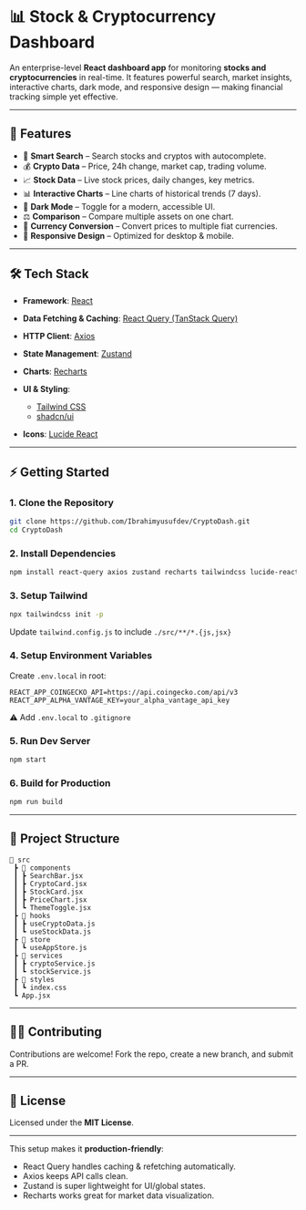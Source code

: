 # 📊 Stock & Cryptocurrency Dashboard

An enterprise-level **React dashboard app** for monitoring **stocks and cryptocurrencies** in real-time. It features powerful search, market insights, interactive charts, dark mode, and responsive design — making financial tracking simple yet effective.

---

## 🚀 Features

* 🔎 **Smart Search** – Search stocks and cryptos with autocomplete.
* 💰 **Crypto Data** – Price, 24h change, market cap, trading volume.
* 📈 **Stock Data** – Live stock prices, daily changes, key metrics.
* 📊 **Interactive Charts** – Line charts of historical trends (7 days).
* 🌙 **Dark Mode** – Toggle for a modern, accessible UI.
* ⚖️ **Comparison** – Compare multiple assets on one chart.
* 🔄 **Currency Conversion** – Convert prices to multiple fiat currencies.
* 📱 **Responsive Design** – Optimized for desktop & mobile.

---

## 🛠️ Tech Stack

* **Framework**: [React](https://react.dev/)
* **Data Fetching & Caching**: [React Query (TanStack Query)](https://tanstack.com/query/latest)
* **HTTP Client**: [Axios](https://axios-http.com/)
* **State Management**: [Zustand](https://github.com/pmndrs/zustand)
* **Charts**: [Recharts](https://recharts.org/en-US)
* **UI & Styling**:

  * [Tailwind CSS](https://tailwindcss.com/)
  * [shadcn/ui](https://ui.shadcn.com/)
* **Icons**: [Lucide React](https://lucide.dev/)


---

## ⚡ Getting Started

### 1. Clone the Repository

```bash
git clone https://github.com/Ibrahimyusufdev/CryptoDash.git
cd CryptoDash
```

### 2. Install Dependencies

```bash
npm install react-query axios zustand recharts tailwindcss lucide-react @radix-ui/react-icons
```

### 3. Setup Tailwind

```bash
npx tailwindcss init -p
```

Update `tailwind.config.js` to include `./src/**/*.{js,jsx}`

### 4. Setup Environment Variables

Create `.env.local` in root:

```env
REACT_APP_COINGECKO_API=https://api.coingecko.com/api/v3
REACT_APP_ALPHA_VANTAGE_KEY=your_alpha_vantage_api_key
```

⚠️ Add `.env.local` to `.gitignore`

### 5. Run Dev Server

```bash
npm start
```

### 6. Build for Production

```bash
npm run build
```

---

## 📂 Project Structure

```
📂 src
 ┣ 📂 components
 ┃ ┣ SearchBar.jsx
 ┃ ┣ CryptoCard.jsx
 ┃ ┣ StockCard.jsx
 ┃ ┣ PriceChart.jsx
 ┃ ┗ ThemeToggle.jsx
 ┣ 📂 hooks
 ┃ ┣ useCryptoData.js
 ┃ ┗ useStockData.js
 ┣ 📂 store
 ┃ ┗ useAppStore.js
 ┣ 📂 services
 ┃ ┣ cryptoService.js
 ┃ ┗ stockService.js
 ┣ 📂 styles
 ┃ ┗ index.css
 ┗ App.jsx
```

---

## 🧑‍💻 Contributing

Contributions are welcome! Fork the repo, create a new branch, and submit a PR.

---

## 📄 License

Licensed under the **MIT License**.

---

This setup makes it **production-friendly**:

* React Query handles caching & refetching automatically.
* Axios keeps API calls clean.
* Zustand is super lightweight for UI/global states.
* Recharts works great for market data visualization.
